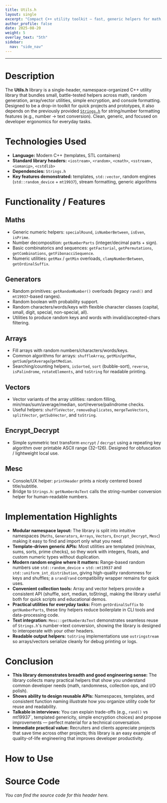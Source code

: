 ```yaml
---
title: Utils.h
layout: single
excerpt: "Compact C++ utility toolkit — fast, generic helpers for math, randoms, collections, light encryption, and console polish."
author_profile: false
date: 2025-08-20
weight: 5
overlay_text: "5th"
sidebar:
  nav: "side_nav"
---
```

---
# Description
The **Utils.h** library is a single-header, namespace-organized C++ utility library that bundles small, battle-tested helpers across math, random generation, array/vector utilities, simple encryption, and console formatting. Designed to be a drop-in toolkit for quick projects and prototypes, it also depends on the previously provided [`Strings.h`](/CppLibs/Strings/) for string/number formatting features (e.g., number → text conversion). Clean, generic, and focused on developer ergonomics for everyday tasks.

# Technologies Used
- **Language:** Modern C++ (templates, STL containers)
- **Standard library headers:** `<iostream>`, `<random>`, `<cmath>`, `<sstream>`, `<iomanip>`, `<cstdlib>`
- **Dependencies:** `Strings.h`
- **Key features demonstrated:** templates, `std::vector`, random engines (`std::random_device` + `mt19937`), stream formatting, generic algorithms

# Functionality / Features
## Maths
- Generic numeric helpers: `specialRound`, `isNumberBetween`, `isEven`, `isPrime`.
- Number decomposition: `getNumberParts` (integer/decimal parts + sign).
- Basic combinatorics and sequences: `getFactorial`, `getPermutations`, `getCombinations`, `getFibonacciSequence`.
- Numeric utilities: `getMax` / `getMin` overloads, `clampNumberBetween`, `getOrdinalSuffix`.

## Generators
- Random primitives: `getRandomNumber()` overloads (legacy `rand()` and `mt19937`-based ranges).
- Random boolean with probability support.
- Random characters/words/keys with flexible character classes (capital, small, digit, special, non-special, all).
- Utilities to produce random keys and words with invalid/accepted-chars filtering.

## Arrays
- Fill arrays with random numbers/characters/words/keys.
- Common algorithms for arrays: `shuffleArray`, `getMin`/`getMax`, `getSum`/`getAverage`/`getMedian`.
- Searching/counting helpers, `isSorted`, `sort` (bubble-sort), `reverse`, `isPalindrome`, `rotateElements`, and `toString` for readable printing.

## Vectors
- Vector variants of the array utilities: random filling, min/max/sum/average/median, sort/reverse/palindrome checks.
- Useful helpers: `shuffleVector`, `removeDuplicates`, `mergeTwoVectors`, `splitVector`, `getSubVector`, and `toString`.

## Encrypt_Decrypt
- Simple symmetric text transform `encrypt` / `decrypt` using a repeating key algorithm over printable ASCII range (32–126). Designed for obfuscation / lightweight local use.

## Mesc
- Console/UX helper: `printHeader` prints a nicely centered boxed title/subtitle.
- Bridge to `Strings.h`: `getNumberAsText` calls the string-number conversion helper for human-readable numbers.

# Implementation Highlights
- **Modular namespace layout:** The library is split into intuitive namespaces (`Maths`, `Generators`, `Arrays`, `Vectors`, `Encrypt_Decrypt`, `Mesc`) making it easy to find and import only what you need.
- **Template-driven generic APIs:** Most utilities are templated (min/max, sums, sorts, prime checks), so they work with integers, floats, and custom numeric types without duplication.
- **Modern random engine where it matters:** Range-based random numbers use `std::random_device` + `std::mt19937` and `std::uniform_int_distribution`, giving high-quality randomness for keys and shuffles; a `srand`/`rand` compatibility wrapper remains for quick uses.
- **Convenient collection tools:** Array and vector helpers provide a consistent API (shuffle, sort, median, toString), making the library useful both for quick scripts and educational demos.
- **Practical utilities for everyday tasks:** From `getOrdinalSuffix` to `getNumberParts`, these tiny helpers reduce boilerplate in CLI tools and data-processing code.
- **Text integration:** `Mesc::getNumberAsText` demonstrates seamless reuse of `Strings.h`'s number→text conversion, showing the library is designed to interoperate with your other headers.
- **Readable output helpers:** `toString` implementations use `ostringstream` so arrays/vectors serialize cleanly for debug printing or logs.

# Conclusion
- **This library demonstrates breadth and good engineering sense:** The library collects many practical helpers that show you understand common developer needs (math, randomness, collection ops, and I/O polish).
- **Shows ability to design reusable APIs:** Namespaces, templates, and consistent function naming illustrate how you organize utility code for reuse and readability.
- **Talkable in interviews:** You can explain trade-offs (e.g., `rand()` vs mt19937`, templated genericity, simple encryption choices) and propose improvements — perfect material for a technical conversation.
- **Immediate practical value:** Recruiters and clients appreciate projects that save time across other projects; this library is an easy example of quality-of-life engineering that improves developer productivity.

# How to Use

# Source Code
*You can find the source code for this header here.*
